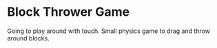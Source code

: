 # Block Thrower Game
Going to play around with touch. Small physics game to drag and throw around blocks.
